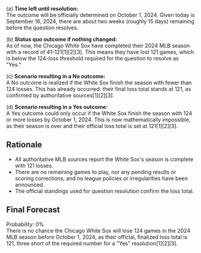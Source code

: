 (a) **Time left until resolution:**  
The outcome will be officially determined on October 1, 2024. Given today is September 16, 2024, there are about two weeks (roughly 15 days) remaining before the question resolves.

(b) **Status quo outcome if nothing changed:**  
As of now, the Chicago White Sox have completed their 2024 MLB season with a record of 41-121[1][2][3]. This means they have lost 121 games, which is below the 124-loss threshold required for the question to resolve as "Yes."

(c) **Scenario resulting in a No outcome:**  
A No outcome is realized if the White Sox finish the season with fewer than 124 losses. This has already occurred: their final loss total stands at 121, as confirmed by authoritative sources[1][2][3].

(d) **Scenario resulting in a Yes outcome:**  
A Yes outcome could only occur if the White Sox finish the season with 124 or more losses by October 1, 2024. This is now mathematically impossible, as their season is over and their official loss total is set at 121[1][2][3].

## Rationale

- All authoritative MLB sources report the White Sox's season is complete with 121 losses.
- There are no remaining games to play, nor any pending results or scoring corrections, and no league policies or irregularities have been announced.
- The official standings used for question resolution confirm the loss total.

## Final Forecast

Probability: 0%  
There is no chance the Chicago White Sox will lose 124 games in the 2024 MLB season before October 1, 2024, as their official, finalized loss total is 121, three short of the required number for a "Yes" resolution[1][2][3].
